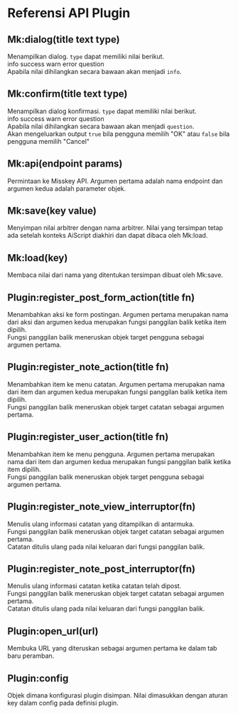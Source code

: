 # Referensi API Plugin

## Mk:dialog(title text type)
Menampilkan dialog. `type` dapat memiliki nilai berikut.\
info success warn error question\
Apabila nilai dihilangkan secara bawaan akan menjadi `info`.

## Mk:confirm(title text type)
Menampilkan dialog konfirmasi. `type` dapat memiliki nilai berikut.\
info success warn error question\
Apabila nilai dihilangkan secara bawaan akan menjadi `question`.\
Akan mengeluarkan output `true` bila pengguna memilih "OK" atau `false` bila pengguna memilih "Cancel"

## Mk:api(endpoint params)
Permintaan ke Misskey API. Argumen pertama adalah nama endpoint dan argumen kedua adalah parameter objek.

## Mk:save(key value)
Menyimpan nilai arbitrer dengan nama arbitrer. Nilai yang tersimpan tetap ada setelah konteks AiScript diakhiri dan dapat dibaca oleh Mk:load.

## Mk:load(key)
Membaca nilai dari nama yang ditentukan tersimpan dibuat oleh Mk:save.

## Plugin:register_post_form_action(title fn)
Menambahkan aksi ke form postingan. Argumen pertama merupakan nama dari aksi dan argumen kedua merupakan fungsi panggilan balik ketika item dipilih.\
Fungsi panggilan balik meneruskan objek target pengguna sebagai argumen pertama.

## Plugin:register_note_action(title fn)
Menambahkan item ke menu catatan. Argumen pertama merupakan nama dari item dan argumen kedua merupakan fungsi panggilan balik ketika item dipilih.\
Fungsi panggilan balik meneruskan objek target catatan sebagai argumen pertama.

## Plugin:register_user_action(title fn)
Menambahkan item ke menu pengguna. Argumen pertama merupakan nama dari item dan argumen kedua merupakan fungsi panggilan balik ketika item dipilih.\
Fungsi panggilan balik meneruskan objek target pengguna sebagai argumen pertama.

## Plugin:register_note_view_interruptor(fn)
Menulis ulang informasi catatan yang ditampilkan di antarmuka.\
Fungsi panggilan balik meneruskan objek target catatan sebagai argumen pertama.\
Catatan ditulis ulang pada nilai keluaran dari fungsi panggilan balik.

## Plugin:register_note_post_interruptor(fn)
Menulis ulang informasi catatan ketika catatan telah dipost.\
Fungsi panggilan balik meneruskan objek target catatan sebagai argumen pertama.\
Catatan ditulis ulang pada nilai keluaran dari fungsi panggilan balik.

## Plugin:open_url(url)
Membuka URL yang diteruskan sebagai argumen pertama ke dalam tab baru peramban.

## Plugin:config
Objek dimana konfigurasi plugin disimpan. Nilai dimasukkan dengan aturan key dalam config pada definisi plugin.
